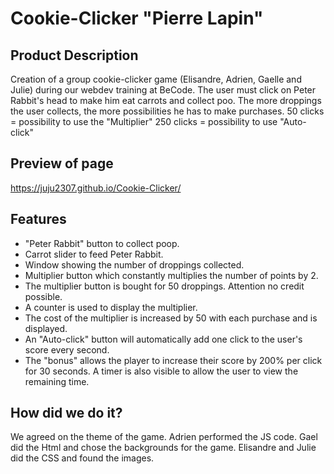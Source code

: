 

# Cookie-Clicker "Pierre Lapin"

## Product Description
Creation of a group cookie-clicker game (Elisandre, Adrien, Gaelle and Julie) during our webdev training at BeCode. The user must click on Peter Rabbit's head to make him eat carrots and collect poo. The more droppings the user collects, the more possibilities he has to make purchases.
50 clicks = possibility to use the "Multiplier"
250 clicks = possibility to use "Auto-click"

## Preview of page
https://juju2307.github.io/Cookie-Clicker/

## Features
* "Peter Rabbit" button to collect poop.
* Carrot slider to feed Peter Rabbit.
* Window showing the number of droppings collected.
* Multiplier button which constantly multiplies the number of points by 2.
* The multiplier button is bought for 50 droppings. Attention no credit possible.
* A counter is used to display the multiplier.
* The cost of the multiplier is increased by 50 with each purchase and is displayed.
* An "Auto-click" button will automatically add one click to the user's score every second.
* The "bonus" allows the player to increase their score by 200% per click for 30 seconds. A timer is also visible to allow the user to view the remaining time.

## How did we do it?

We agreed on the theme of the game.
Adrien performed the JS code.
Gael did the Html and chose the backgrounds for the game.
Elisandre and Julie did the CSS and found the images.

